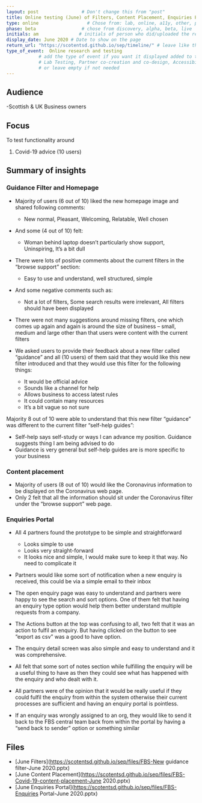 ```yaml
---
layout: post                # Don't change this from "post"
title: Online testing (June) of Filters, Content Placement, Enquiries Portal  # Title to show on the page
type: online                  # Chose from: lab, online, a11y, other, partner
phase: beta                 # chose from discovery, alpha, beta, live
initials: am               # initials of person who did/uploaded the research
display_date: June 2020 # Date to show on the page
return_url: "https://scotentsd.github.io/sep/timeline/" # leave like this         
type_of_event:  Online research and testing            
            # add the type of event if you want it displayed added to the heading when the post if clicked on
            # Lab Testing, Partner co-creation and co-design, Accessibility, Online research and testing, Events, F2F and testing
            # or leave empty if not needed
---
```


## Audience
-Scottish & UK Business owners  

## Focus

To test functionality around
1. Covid-19 advice (10 users)

## Summary of insights
### Guidance Filter and Homepage
- Majority of users (6 out of 10) liked the new homepage image and shared following comments:
  - New normal, Pleasant, Welcoming, Relatable, Well chosen
- And some (4 out of 10) felt:
  - Woman behind laptop doesn’t particularly show support, Uninspiring, It’s a bit dull

- There were lots of positive comments about the current filters in the “browse support” section:
  - Easy to use and understand, well structured, simple
- And some negative comments such as:
  - Not a lot of filters, Some search results were irrelevant, All filters should have been displayed
- There were not many suggestions around missing filters, one which comes up again and again is around the size of business – small, medium and large other than that users were content with the current filters
- We asked users to provide their feedback about a new filter called “guidance” and all (10 users) of them said that they would like this new filter introduced and that they would use this filter for the following things:
  - It would be official advice
  - Sounds like a channel for help
  - Allows business to access latest rules
  - It could contain many resources
  - It’s a bit vague so not sure

Majority 8 out of 10 were able to understand that this new filter “guidance” was different to the current filter “self-help guides”:
  - Self-help says self-study or ways I can advance my position. Guidance suggests thing I am being advised to do
  - Guidance is very general but self-help guides are is more specific to your business

### Content placement
- Majority of users (8 out of 10) would like the Coronavirus information to be displayed on the Coronavirus web page.
- Only 2 felt that all the information should sit under the Coronavirus filter under the “browse support” web page.



### Enquiries Portal
- All 4 partners found the prototype to be simple and straightforward
  - Looks simple to use
  - Looks very straight-forward
  - It looks nice and simple, I would make sure to keep it that way. No need to complicate it

- Partners would like some sort of notification when a new enquiry is received, this could be via a simple email to their inbox
- The open enquiry page was easy to understand and partners were happy to see the search and sort options. One of them felt that having an enquiry type option would help them better understand multiple requests from a company.
- The Actions button at the top was confusing to all, two felt that it was an action to fulfil an enquiry. But having clicked on the button to see “export as csv” was a good to have option.
- The enquiry detail screen was also simple and easy to understand and it was comprehensive.
- All felt that some sort of notes section while fulfilling the enquiry will be a useful thing to have as then they could see what has happened with the enquiry and who dealt with it.
- All partners were of the opinion that it would be really useful if they could fulfil the enquiry from within the system otherwise their current processes are sufficient and having an enquiry portal is pointless.
- If an enquiry was wrongly assigned to an org, they would like to send it back to the FBS central team back from within the portal by having a “send back to sender” option or something similar

## Files
- [June Filters](https://scotentsd.github.io/sep/files/FBS-New guidance filter-June 2020.pptx)
- [June Content Placement](https://scotentsd.github.io/sep/files/FBS-Covid-19-content-placement-June 2020.pptx)
- [June Enquiries Portal](https://scotentsd.github.io/sep/files/FBS-Enquiries Portal-June 2020.pptx)
